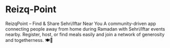 # Reizq-Point
ReizqPoint – Find &amp; Share Sehri/Iftar Near You  A community-driven app connecting people away from home during Ramadan with Sehri/Iftar events nearby. Register, host, or find meals easily and join a network of generosity and togetherness. 🍽️🌙
